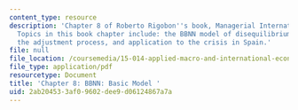 ```yaml
---
content_type: resource
description: 'Chapter 8 of Roberto Rigobon''s book, Managerial International Macroeconomics.
  Topics in this book chapter include: the BBNN model of disequilibrium, the diagnostic,
  the adjustment process, and application to the crisis in Spain.'
file: null
file_location: /coursemedia/15-014-applied-macro-and-international-economics-ii-spring-2016/2ab204533af09602dee9d06124867a7a_MIT15_014S16_Chapter8.pdf
file_type: application/pdf
resourcetype: Document
title: 'Chapter 8: BBNN: Basic Model '
uid: 2ab20453-3af0-9602-dee9-d06124867a7a
---
```


